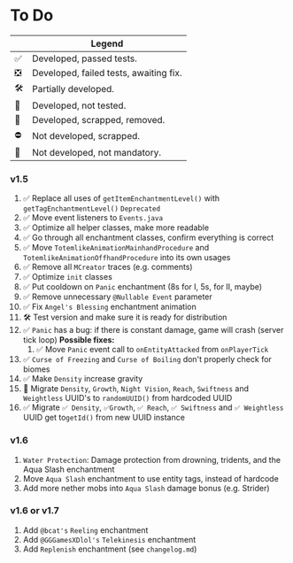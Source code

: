 # To Do


|      | Legend                                 |
| ---- | -------------------------------------- |
| ✅   | Developed, passed tests.               |
| ❎   | Developed, failed tests, awaiting fix. |
| 🛠️ | Partially developed.                   |
| 🚩   | Developed, not tested.                 |
| 🚫   | Developed, scrapped, removed.          |
| ⛔   | Not developed, scrapped.               |
| 🔰   | Not developed, not mandatory.          |

### v1.5

1. ✅ Replace all uses of `getItemEnchantmentLevel()` with `getTagEnchantmentLevel()` `Deprecated`
2. ✅ Move event listeners to `Events.java`
3. ✅ Optimize all helper classes, make more readable
4. ✅ Go through all enchantment classes, confirm everything is correct
5. ✅ Move `TotemlikeAnimationMainhandProcedure` and `TotemlikeAnimationOffhandProcedure` into its own usages
6. ✅ Remove all `MCreator` traces (e.g. comments)
7. ✅ Optimize `init` classes
8. ✅ Put cooldown on `Panic` enchantment (8s for I, 5s, for II, maybe)
9. ✅ Remove unnecessary `@Nullable Event` parameter
10. ✅ Fix `Angel's Blessing` enchantment animation
11. 🛠️ Test version and make sure it is ready for distribution
12. ✅ `Panic` has a bug: if there is constant damage, game will crash (server tick loop) **Possible fixes:**
    1. ✅ Move `Panic` event call to `onEntityAttacked` from `onPlayerTick`
13. ✅ `Curse of Freezing` and `Curse of Boiling` don't properly check for biomes
14. ✅ Make `Density` increase gravity
15. 🚫 Migrate `Density`, `Growth`, `Night Vision`, `Reach`, `Swiftness` and `Weightless` UUID's to `randomUUID()` from hardcoded UUID
16. ✅ Migrate `✅ Density`, `✅Growth`, `✅ Reach`, `✅ Swiftness` and `✅ Weightless` UUID get to`getId()` from new UUID instance

### v1.6

1. `Water Protection`: Damage protection from drowning, tridents, and the Aqua Slash enchantment
2. Move `Aqua Slash` enchantment to use entity tags, instead of hardcode
3. Add more nether mobs into `Aqua Slash` damage bonus (e.g. Strider)

### v1.6 or v1.7

1. Add `@bcat's` `Reeling` enchantment
2. Add `@GGGamesXDlol's` `Telekinesis` enchantment
3. Add `Replenish` enchantment (see `changelog.md`)
